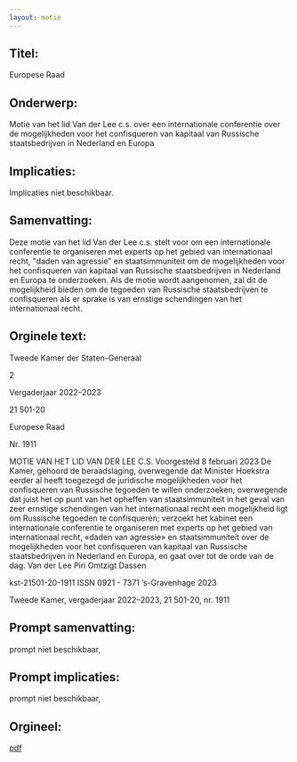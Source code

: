 ```yaml
---
layout: motie
---
```

## Titel:
Europese Raad
## Onderwerp:
Motie van het lid Van der Lee c.s. over een internationale conferentie over de mogelijkheden voor het confisqueren van kapitaal van Russische staatsbedrijven in Nederland en Europa
## Implicaties:
Implicaties niet beschikbaar.
## Samenvatting:

Deze motie van het lid Van der Lee c.s. stelt voor om een internationale conferentie te organiseren met experts op het gebied van internationaal recht, "daden van agressie" en staatsimmuniteit om de mogelijkheden voor het confisqueren van kapitaal van Russische staatsbedrijven in Nederland en Europa te onderzoeken. Als de motie wordt aangenomen, zal dit de mogelijkheid bieden om de tegoeden van Russische staatsbedrijven te confisqueren als er sprake is van ernstige schendingen van het internationaal recht.
## Orginele text:


Tweede Kamer der Staten-Generaal

2

Vergaderjaar 2022–2023

21 501-20

Europese Raad

Nr. 1911

MOTIE VAN HET LID VAN DER LEE C.S.
Voorgesteld 8 februari 2023
De Kamer,
gehoord de beraadslaging,
overwegende dat Minister Hoekstra eerder al heeft toegezegd de
juridische mogelijkheden voor het confisqueren van Russische tegoeden
te willen onderzoeken;
overwegende dat juist het op punt van het opheffen van staatsimmuniteit
in het geval van zeer ernstige schendingen van het internationaal recht
een mogelijkheid ligt om Russische tegoeden te confisqueren;
verzoekt het kabinet een internationale conferentie te organiseren met
experts op het gebied van internationaal recht, «daden van agressie» en
staatsimmuniteit over de mogelijkheden voor het confisqueren van
kapitaal van Russische staatsbedrijven in Nederland en Europa,
en gaat over tot de orde van de dag.
Van der Lee
Piri
Omtzigt
Dassen

kst-21501-20-1911
ISSN 0921 - 7371
’s-Gravenhage 2023

Tweede Kamer, vergaderjaar 2022–2023, 21 501-20, nr. 1911


## Prompt samenvatting:
prompt niet beschikbaar,

## Prompt implicaties:
prompt niet beschikbaar,
## Orgineel:
[pdf](https://gegevensmagazijn.tweedekamer.nl/OData/v4/2.0/Document(e95acc37-eeca-44e8-aa29-09cb255ef385)/resource)
